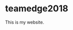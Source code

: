 # teamedge2018

<!DOCTYPE html>


  <head>
    <title>Jt's website</title>
  </head>


  <body>
  This is my website.
  <a href="https://media.giphy.com/media/boj>
  </body>


</html>
